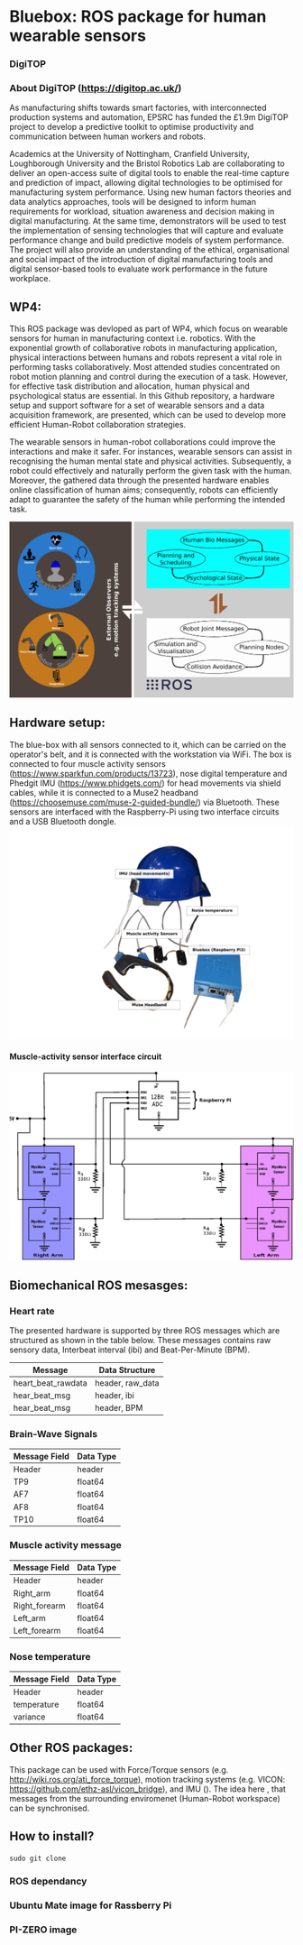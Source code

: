 # Bluebox: ROS package for human wearable sensors  


### DigiTOP
### About DigiTOP (https://digitop.ac.uk/)
As manufacturing shifts towards smart factories, with interconnected production systems and automation, EPSRC has funded the £1.9m DigiTOP project to develop a predictive toolkit to optimise productivity and communication between human workers and robots.

Academics at the University of Nottingham, Cranfield University, Loughborough University and the Bristol Robotics Lab are collaborating to deliver an open-access suite of digital tools to enable the real-time capture and prediction of impact, allowing digital technologies to be optimised for manufacturing system performance. Using new human factors theories and data analytics approaches, tools will be designed to inform human requirements for workload, situation awareness and decision making in digital manufacturing. At the same time, demonstrators will be used to test the implementation of sensing technologies that will capture and evaluate performance change and build predictive models of system performance. The project will also provide an understanding of the ethical, organisational and social impact of the introduction of digital manufacturing tools and digital sensor-based tools to evaluate work performance in the future workplace.

## WP4: 

This ROS package was devloped as part of WP4, which focus on wearable sensors for human in manufacturing context i.e. robotics. With the exponential growth of collaborative robots in manufacturing application, physical interactions between humans and robots represent a vital role in performing tasks collaboratively. Most attended studies concentrated on robot motion planning and control during the execution of a task. However, for effective task distribution and allocation, human physical and psychological status are essential. In this Github repository, a hardware setup and support software for a set of wearable sensors and a data acquisition framework, are presented, which can be used to develop more efficient Human-Robot collaboration strategies. 

The wearable sensors in human-robot collaborations could improve the interactions and make it safer. For instances, wearable sensors can assist in recognising the human mental state and physical activities. Subsequently, a robot could effectively and naturally perform the given task with the human. Moreover, the gathered data through the presented hardware enables online classification of human aims; consequently, robots can efficiently adapt to guarantee the safety of the human while performing the intended task. 

![Figure1](https://github.com/Intelligent-Automation-Centre/bluebox/blob/master/weabaleSensor-page-001.jpg)

## Hardware setup:
The blue-box with all sensors connected to it, which can be carried on the operator's belt, and it is connected with the workstation via WiFi. The box is connected to four muscle activity sensors (https://www.sparkfun.com/products/13723), nose digital temperature and Phedgit IMU (https://www.phidgets.com/) for head movements via shield cables, while it is connected to a Muse2 headband (https://choosemuse.com/muse-2-guided-bundle/) via Bluetooth. These sensors are interfaced with the Raspberry-Pi using two interface circuits and a USB Bluetooth dongle.
![](https://github.com/Intelligent-Automation-Centre/bluebox/blob/master/figure3_updated-page-001.jpg)

#### Muscle-activity sensor interface circuit
![](https://github.com/Intelligent-Automation-Centre/bluebox/blob/master/wiring_diagram-page-001.jpg)
## Biomechanical ROS mesasges:
### Heart rate
The presented hardware is supported by three ROS messages which are structured as shown in the table below. These messages contains raw sensory data, Interbeat interval (ibi) and Beat-Per-Minute (BPM).

|     Message   | Data Structure|
| ------------- | ------------- |
| heart_beat_rawdata | header, raw_data  |
| hear_beat_msg  | header, ibi  |
| hear_beat_msg  | header, BPM  |

### Brain-Wave Signals
|     Message Field   | Data Type|
| ------------- | ------------- |
| Header        | header        |
| TP9           | float64       |
| AF7           | float64       |
| AF8           | float64       |
| TP10          | float64       |

### Muscle activity message
|     Message Field   | Data Type|
| ------------- | ------------- |
| Header        | header        |
| Right_arm     | float64       |
| Right_forearm | float64       |
| Left_arm      | float64       |
| Left_forearm  | float64       |

### Nose temperature
|  Message Field   | Data Type|
| ------------- | ------------- |
| Header        |   header      |
| temperature   |     float64   |
| variance      | float64       |

 

## Other ROS packages:
This package can be used with Force/Torque sensors (e.g. http://wiki.ros.org/ati_force_torque), motion tracking systems (e.g. VICON: https://github.com/ethz-asl/vicon_bridge), and IMU (). The idea here , that messages from the surrounding enviromenet (Human-Robot workspace) can be synchronised.

## How to install?
```python
sudo git clone 
```

### ROS dependancy

### Ubuntu Mate image for Rassberry Pi

### PI-ZERO image

